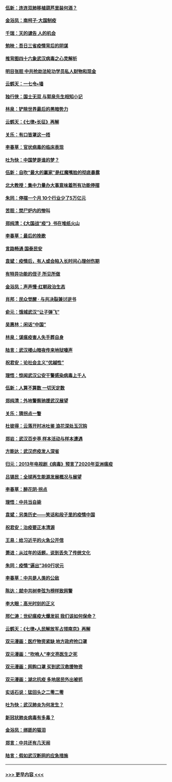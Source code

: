 #### [伍新：连连双肺移植葫芦里装何酒？](../pages/nsc993/n11913667.md?t=03042102) 
#### [金浴凤：南柯子·大国制疫](../pages/nsc993/n11913657.md?t=03042102) 
#### [千瑞：天的谴告  人的机会](../pages/nsc993/n11913309.md?t=03042102) 
#### [勉映：吾日三省疫情背后的阴谋](../pages/nsc993/n11913079.md?t=03042102) 
#### [推背图四十六象武汉病毒之心灵解析](../pages/nsc993/n11911761.md?t=03042102) 
#### [明目张胆 中共抢劫法轮功学员私人财物和现金](../pages/nsc993/n11910262.md?t=03042102) 
#### [云鹤天：一七令▪墙](../pages/nsc993/n11910627.md?t=03042102) 
#### [独行侠：国士无双 与郭泉先生相知小记](../pages/nsc993/n11910613.md?t=03042102) 
#### [林泉：铲除世界最后的黑暗势力](../pages/nsc993/n11909320.md?t=03042102) 
#### [云鹤天：《七律▪长征》再解](../pages/nsc993/n11909327.md?t=03042102) 
#### [关乐：有口皆罩这一捂](../pages/nsc993/n11908393.md?t=03042102) 
#### [李春草：官状病毒的临床表现](../pages/nsc993/n11908339.md?t=03042102) 
#### [吐为快：中国梦是谁的梦？](../pages/nsc993/n11906564.md?t=03042102) 
#### [伍新：自吹“最大的赢家”是红魔嘴脸的彻底暴露](../pages/nsc993/n11906407.md?t=03042102) 
#### [北大教授：集中力量办大事意味着所有功能停摆](../pages/nsc993/n11904800.md?t=03042102) 
#### [朱同：停摆一个月 10个行业少了5万亿元](../pages/nsc993/n11904498.md?t=03042102) 
#### [苦胆：焚尸炉内的惨叫](../pages/nsc993/n11904479.md?t=03042102) 
#### [郑纯清：《大国战“疫”》书在堆纸火山](../pages/nsc993/n11904450.md?t=03042102) 
#### [李春草：最后的挽歌](../pages/nsc993/n11904441.md?t=03042102) 
#### [言路畅通 国泰民安](../pages/nsc993/n11904222.md?t=03042102) 
#### [袁斌：疫情后，有人或会陷入长时间心理创伤期](../pages/nsc993/n11901514.md?t=03042102) 
#### [有特异功能的侄子 所见所做](../pages/nsc993/n11901154.md?t=03042102) 
#### [金浴凤：声声慢‧红朝政治生态](../pages/nsc993/n11899553.md?t=03042102) 
#### [肖邦：民众觉醒 · 与共决裂兼讨逆书](../pages/nsc993/n11898435.md?t=03042102) 
#### [俞元：饿城武汉“让子弹飞”](../pages/nsc993/n11898344.md?t=03042102) 
#### [吴惠林：闲话“中国”](../pages/nsc993/n11898182.md?t=03042102) 
#### [林泉：谋瘟疫害人失手葬自身](../pages/nsc993/n11897892.md?t=03042102) 
#### [陆言：武汉楼山暗夜传来地狱嚎声](../pages/nsc993/n11897033.md?t=03042102) 
#### [祝君安：论社会主义“优越性”](../pages/nsc993/n11897005.md?t=03042102) 
#### [理悟：惊闻武汉公安干警感染病毒上千人](../pages/nsc993/n11896947.md?t=03042102) 
#### [伍新：人算不算数 一切天定数](../pages/nsc993/n11893372.md?t=03042102) 
#### [郑纯清：外地警察驰援武汉展望](../pages/nsc993/n11893115.md?t=03042102) 
#### [关乐：猜拐点一瞥](../pages/nsc993/n11893020.md?t=03042102) 
#### [杜彼得：云落开时冰吐鉴 浪花深处玉沉钩](../pages/nsc993/n11892107.md?t=03042102) 
#### [郑岩：武汉百步亭 样本活动与样本遭遇](../pages/nsc993/n11892310.md?t=03042102) 
#### [方能达：武汉疠疫发人深省](../pages/nsc993/n11891376.md?t=03042102) 
#### [归元：2013年电视剧《病毒》预言了2020年亚洲瘟疫](../pages/nsc993/n11891126.md?t=03042102) 
#### [吕锡民：全球再生能源发展概况与展望](../pages/nsc993/n11890613.md?t=03042102) 
#### [李春草：醉花阴·拐点](../pages/nsc993/n11890567.md?t=03042102) 
#### [理悟：中共当自毙](../pages/nsc993/n11890559.md?t=03042102) 
#### [袁斌：另类历史——笑话和段子里的疫情中国](../pages/nsc993/n11889243.md?t=03042102) 
#### [祝君安：治疫要正本清源](../pages/nsc993/n11889085.md?t=03042102) 
#### [王易：给习近平的火急公开信](../pages/nsc993/n11888225.md?t=03042102) 
#### [萧进：从过年的话题，说到丢失了传统文化](../pages/nsc993/n11887732.md?t=03042102) 
#### [朱同：疫情“逼出”360行状元](../pages/nsc993/n11887678.md?t=03042102) 
#### [李春草：中共是人类的公敌](../pages/nsc993/n11887656.md?t=03042102) 
#### [陈达：就中共树李弦为榜样致网警](../pages/nsc993/n11887625.md?t=03042102) 
#### [李大眼：高光时刻的正义](../pages/nsc993/n11887585.md?t=03042102) 
#### [邢仁涛：世纪瘟疫大爆发前 我们该如何保命？](../pages/nsc993/n11887535.md?t=03042102) 
#### [云鹤天：《七律▪人民解放军占领南京》再解](../pages/nsc993/n11887524.md?t=03042102) 
#### [双元漫画：医疗物资紧缺 地方政府抢口罩](../pages/nsc993/n11884744.md?t=03042102) 
#### [双元漫画：“吹哨人”李文亮医生之死](../pages/nsc993/n11884705.md?t=03042102) 
#### [双元漫画：网购口罩 买到武汉救援物资](../pages/nsc993/n11884670.md?t=03042102) 
#### [双元漫画：湖北抗疫 多地居民外出被抓](../pages/nsc993/n11884643.md?t=03042102) 
#### [实话石说：猛回头之二零二零](../pages/nsc993/n11883968.md?t=03042102) 
#### [吐为快：武汉肺炎为何发生？](../pages/nsc993/n11882180.md?t=03042102) 
#### [新冠状肺炎病毒有多毒？](../pages/nsc993/n11881790.md?t=03042102) 
#### [金浴凤：绑匪的猫泪](../pages/nsc993/n11880664.md?t=03042102) 
#### [郑言：中共还有几天闹](../pages/nsc993/n11880645.md?t=03042102) 
#### [陆言：假如武汉断网的应急措施](../pages/nsc993/n11880619.md?t=03042102) 

----
#### [ >>> 更早内容 <<< ](../indexes/nsc993-earlier.md)
